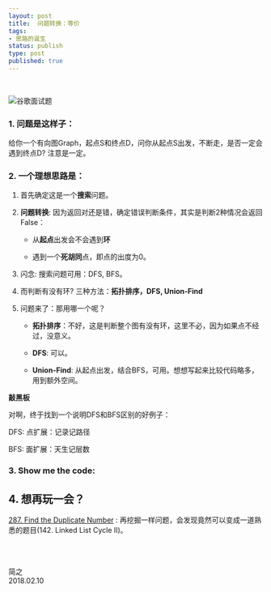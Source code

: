 ```yaml
--- 
layout: post
title:  问题转换：等价
tags:
- 思路的诞生
status: publish
type: post
published: true
---
```


<br>


	
![谷歌面试题](https://i.imgur.com/W9znpVm.jpg)
	
### 1. 问题是这样子：
	
给你一个有向图Graph，起点S和终点D，问你从起点S出发，不断走，是否一定会遇到终点D? 注意是一定。
	
### 2. 一个理想思路是：
	
1. 首先确定这是一个**搜索**问题。
	
2. **问题转换**: 因为返回对还是错，确定错误判断条件，其实是判断2种情况会返回False：
	
	- 从**起点**出发会不会遇到**环**
	
	- 遇到一个**死胡同**点，即点的出度为0。
	
3. 闪念: 搜索问题可用：DFS, BFS。
	
4. 而判断有没有环? 三种方法：**拓扑排序，DFS, Union-Find**
	
5. 问题来了：那用哪一个呢？
		
	- **拓扑排序**：不好，这是判断整个图有没有环，这里不必，因为如果点不经过，没意义。
		
	- **DFS**: 可以。
		
	- **Union-Find**: 从起点出发，结合BFS，可用。想想写起来比较代码略多，用到额外空间。
	
**敲黑板**
	
对啊，终于找到一个说明DFS和BFS区别的好例子：
	
DFS: 点扩展：记录记路径
	
BFS: 面扩展：天生记层数
	
### 3. Show me the code:
	
<script src="https://gist.github.com/WillWang-X/79010b76d3ec06e975ea939f0a2ec398.js"></script>
	
## 4. 想再玩一会？
	
[287. Find the Duplicate Number](https://leetcode.com/problems/find-the-duplicate-number/description/) : 再挖掘一样问题，会发现竟然可以变成一道熟悉的题目(142. Linked List Cycle II)。

<br>
<br>

简之           
2018.02.10

